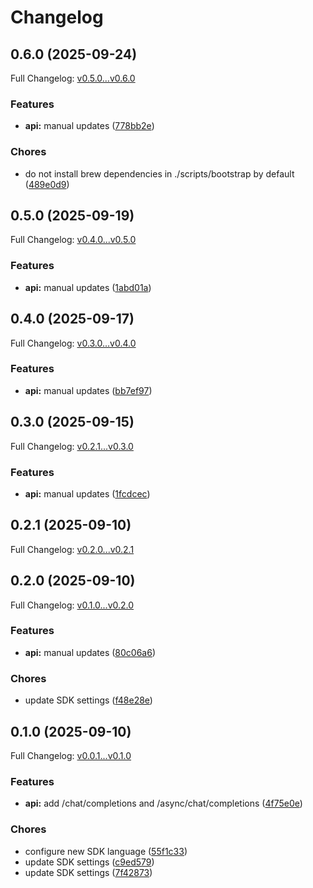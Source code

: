 # Changelog

## 0.6.0 (2025-09-24)

Full Changelog: [v0.5.0...v0.6.0](https://github.com/ppl-ai/perplexity-node/compare/v0.5.0...v0.6.0)

### Features

* **api:** manual updates ([778bb2e](https://github.com/ppl-ai/perplexity-node/commit/778bb2ee170a8985e1fab3a6882318f7a402e8bb))


### Chores

* do not install brew dependencies in ./scripts/bootstrap by default ([489e0d9](https://github.com/ppl-ai/perplexity-node/commit/489e0d9f189b10fc5772840bc5f9510778723286))

## 0.5.0 (2025-09-19)

Full Changelog: [v0.4.0...v0.5.0](https://github.com/ppl-ai/perplexity-node/compare/v0.4.0...v0.5.0)

### Features

* **api:** manual updates ([1abd01a](https://github.com/ppl-ai/perplexity-node/commit/1abd01a085300544dd07a5d3417dab4c919ade25))

## 0.4.0 (2025-09-17)

Full Changelog: [v0.3.0...v0.4.0](https://github.com/ppl-ai/perplexity-node/compare/v0.3.0...v0.4.0)

### Features

* **api:** manual updates ([bb7ef97](https://github.com/ppl-ai/perplexity-node/commit/bb7ef972fd3846806ca5e989621fff963249fe9a))

## 0.3.0 (2025-09-15)

Full Changelog: [v0.2.1...v0.3.0](https://github.com/ppl-ai/perplexity-node/compare/v0.2.1...v0.3.0)

### Features

* **api:** manual updates ([1fcdcec](https://github.com/ppl-ai/perplexity-node/commit/1fcdcec07820ebc44e1ce658a0a0013224d9a8f3))

## 0.2.1 (2025-09-10)

Full Changelog: [v0.2.0...v0.2.1](https://github.com/ppl-ai/perplexity-node/compare/v0.2.0...v0.2.1)

## 0.2.0 (2025-09-10)

Full Changelog: [v0.1.0...v0.2.0](https://github.com/ppl-ai/perplexity-node/compare/v0.1.0...v0.2.0)

### Features

* **api:** manual updates ([80c06a6](https://github.com/ppl-ai/perplexity-node/commit/80c06a65cdb5673fc4c580bcb30c4b701e5d3ab7))


### Chores

* update SDK settings ([f48e28e](https://github.com/ppl-ai/perplexity-node/commit/f48e28e7fc749be9ebe30c64ac9dd92ba6e9a411))

## 0.1.0 (2025-09-10)

Full Changelog: [v0.0.1...v0.1.0](https://github.com/ppl-ai/perplexity-node/compare/v0.0.1...v0.1.0)

### Features

* **api:** add /chat/completions and /async/chat/completions ([4f75e0e](https://github.com/ppl-ai/perplexity-node/commit/4f75e0e8d924a2042752cc8c3f456f6798417561))


### Chores

* configure new SDK language ([55f1c33](https://github.com/ppl-ai/perplexity-node/commit/55f1c33744bd229f460080ad9d966340a35e4151))
* update SDK settings ([c9ed579](https://github.com/ppl-ai/perplexity-node/commit/c9ed5797ec1d16980bd83965c1f660505665f113))
* update SDK settings ([7f42873](https://github.com/ppl-ai/perplexity-node/commit/7f4287392cefc4b9dbc068dd1af1aa80ef08a410))
